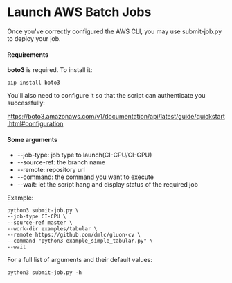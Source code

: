 # Launch AWS Batch Jobs

Once you've correctly configured the AWS CLI, you may use submit-job.py to deploy your job.

#### Requirements

**boto3** is required. To install it:

```shell
pip install boto3
```

You'll also need to configure it so that the script can authenticate you successfully:

https://boto3.amazonaws.com/v1/documentation/api/latest/guide/quickstart.html#configuration

#### Some arguments

* --job-type: job type to launch(CI-CPU/CI-GPU)
* --source-ref: the branch name
* --remote: repository url
* --command: the command you want to execute
* --wait: let the script hang and display status of the required job

Example:

```shell
python3 submit-job.py \
--job-type CI-CPU \
--source-ref master \
--work-dir examples/tabular \
--remote https://github.com/dmlc/gluon-cv \
--command "python3 example_simple_tabular.py" \
--wait
```

For a full list of arguments and their default values:

```shell
python3 submit-job.py -h
```

